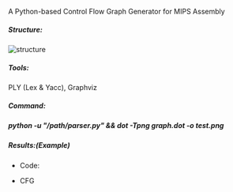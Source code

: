 A Python-based Control Flow Graph Generator for MIPS Assembly

##### Structure:
![structure](../mips2cfg/temp/structure.png)


##### Tools: 

PLY (Lex & Yacc), Graphviz

##### Command: 

##### python -u "/path/parser.py" && dot -Tpng graph.dot -o test.png

##### Results:(Example)

- Code:

  

- CFG

